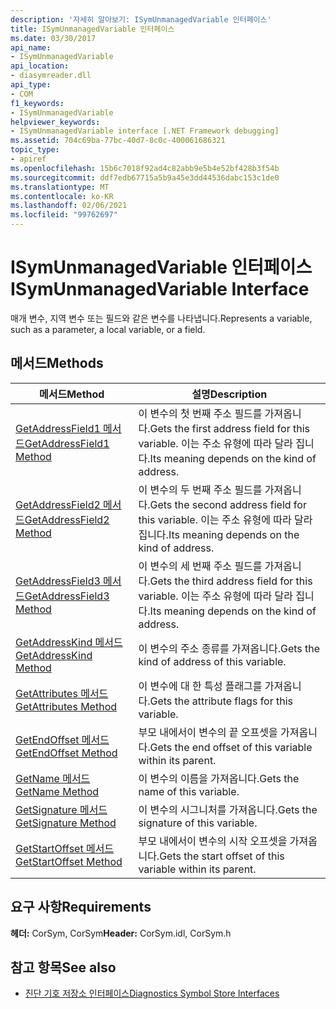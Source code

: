 ```yaml
---
description: '자세히 알아보기: ISymUnmanagedVariable 인터페이스'
title: ISymUnmanagedVariable 인터페이스
ms.date: 03/30/2017
api_name:
- ISymUnmanagedVariable
api_location:
- diasymreader.dll
api_type:
- COM
f1_keywords:
- ISymUnmanagedVariable
helpviewer_keywords:
- ISymUnmanagedVariable interface [.NET Framework debugging]
ms.assetid: 704c69ba-77bc-40d7-8c0c-400061686321
topic_type:
- apiref
ms.openlocfilehash: 15b6c7018f92ad4c82abb9e5b4e52bf428b3f54b
ms.sourcegitcommit: ddf7edb67715a5b9a45e3dd44536dabc153c1de0
ms.translationtype: MT
ms.contentlocale: ko-KR
ms.lasthandoff: 02/06/2021
ms.locfileid: "99762697"
---
```

# <a name="isymunmanagedvariable-interface"></a><span data-ttu-id="38170-103">ISymUnmanagedVariable 인터페이스</span><span class="sxs-lookup"><span data-stu-id="38170-103">ISymUnmanagedVariable Interface</span></span>

<span data-ttu-id="38170-104">매개 변수, 지역 변수 또는 필드와 같은 변수를 나타냅니다.</span><span class="sxs-lookup"><span data-stu-id="38170-104">Represents a variable, such as a parameter, a local variable, or a field.</span></span>  
  
## <a name="methods"></a><span data-ttu-id="38170-105">메서드</span><span class="sxs-lookup"><span data-stu-id="38170-105">Methods</span></span>  
  
|<span data-ttu-id="38170-106">메서드</span><span class="sxs-lookup"><span data-stu-id="38170-106">Method</span></span>|<span data-ttu-id="38170-107">설명</span><span class="sxs-lookup"><span data-stu-id="38170-107">Description</span></span>|  
|------------|-----------------|  
|[<span data-ttu-id="38170-108">GetAddressField1 메서드</span><span class="sxs-lookup"><span data-stu-id="38170-108">GetAddressField1 Method</span></span>](isymunmanagedvariable-getaddressfield1-method.md)|<span data-ttu-id="38170-109">이 변수의 첫 번째 주소 필드를 가져옵니다.</span><span class="sxs-lookup"><span data-stu-id="38170-109">Gets the first address field for this variable.</span></span> <span data-ttu-id="38170-110">이는 주소 유형에 따라 달라 집니다.</span><span class="sxs-lookup"><span data-stu-id="38170-110">Its meaning depends on the kind of address.</span></span>|  
|[<span data-ttu-id="38170-111">GetAddressField2 메서드</span><span class="sxs-lookup"><span data-stu-id="38170-111">GetAddressField2 Method</span></span>](isymunmanagedvariable-getaddressfield2-method.md)|<span data-ttu-id="38170-112">이 변수의 두 번째 주소 필드를 가져옵니다.</span><span class="sxs-lookup"><span data-stu-id="38170-112">Gets the second address field for this variable.</span></span> <span data-ttu-id="38170-113">이는 주소 유형에 따라 달라 집니다.</span><span class="sxs-lookup"><span data-stu-id="38170-113">Its meaning depends on the kind of address.</span></span>|  
|[<span data-ttu-id="38170-114">GetAddressField3 메서드</span><span class="sxs-lookup"><span data-stu-id="38170-114">GetAddressField3 Method</span></span>](isymunmanagedvariable-getaddressfield3-method.md)|<span data-ttu-id="38170-115">이 변수의 세 번째 주소 필드를 가져옵니다.</span><span class="sxs-lookup"><span data-stu-id="38170-115">Gets the third address field for this variable.</span></span> <span data-ttu-id="38170-116">이는 주소 유형에 따라 달라 집니다.</span><span class="sxs-lookup"><span data-stu-id="38170-116">Its meaning depends on the kind of address.</span></span>|  
|[<span data-ttu-id="38170-117">GetAddressKind 메서드</span><span class="sxs-lookup"><span data-stu-id="38170-117">GetAddressKind Method</span></span>](isymunmanagedvariable-getaddresskind-method.md)|<span data-ttu-id="38170-118">이 변수의 주소 종류를 가져옵니다.</span><span class="sxs-lookup"><span data-stu-id="38170-118">Gets the kind of address of this variable.</span></span>|  
|[<span data-ttu-id="38170-119">GetAttributes 메서드</span><span class="sxs-lookup"><span data-stu-id="38170-119">GetAttributes Method</span></span>](isymunmanagedvariable-getattributes-method.md)|<span data-ttu-id="38170-120">이 변수에 대 한 특성 플래그를 가져옵니다.</span><span class="sxs-lookup"><span data-stu-id="38170-120">Gets the attribute flags for this variable.</span></span>|  
|[<span data-ttu-id="38170-121">GetEndOffset 메서드</span><span class="sxs-lookup"><span data-stu-id="38170-121">GetEndOffset Method</span></span>](isymunmanagedvariable-getendoffset-method.md)|<span data-ttu-id="38170-122">부모 내에서이 변수의 끝 오프셋을 가져옵니다.</span><span class="sxs-lookup"><span data-stu-id="38170-122">Gets the end offset of this variable within its parent.</span></span>|  
|[<span data-ttu-id="38170-123">GetName 메서드</span><span class="sxs-lookup"><span data-stu-id="38170-123">GetName Method</span></span>](isymunmanagedvariable-getname-method.md)|<span data-ttu-id="38170-124">이 변수의 이름을 가져옵니다.</span><span class="sxs-lookup"><span data-stu-id="38170-124">Gets the name of this variable.</span></span>|  
|[<span data-ttu-id="38170-125">GetSignature 메서드</span><span class="sxs-lookup"><span data-stu-id="38170-125">GetSignature Method</span></span>](isymunmanagedvariable-getsignature-method.md)|<span data-ttu-id="38170-126">이 변수의 시그니처를 가져옵니다.</span><span class="sxs-lookup"><span data-stu-id="38170-126">Gets the signature of this variable.</span></span>|  
|[<span data-ttu-id="38170-127">GetStartOffset 메서드</span><span class="sxs-lookup"><span data-stu-id="38170-127">GetStartOffset Method</span></span>](isymunmanagedvariable-getstartoffset-method.md)|<span data-ttu-id="38170-128">부모 내에서이 변수의 시작 오프셋을 가져옵니다.</span><span class="sxs-lookup"><span data-stu-id="38170-128">Gets the start offset of this variable within its parent.</span></span>|  
  
## <a name="requirements"></a><span data-ttu-id="38170-129">요구 사항</span><span class="sxs-lookup"><span data-stu-id="38170-129">Requirements</span></span>  

 <span data-ttu-id="38170-130">**헤더:** CorSym, CorSym</span><span class="sxs-lookup"><span data-stu-id="38170-130">**Header:** CorSym.idl, CorSym.h</span></span>  
  
## <a name="see-also"></a><span data-ttu-id="38170-131">참고 항목</span><span class="sxs-lookup"><span data-stu-id="38170-131">See also</span></span>

- [<span data-ttu-id="38170-132">진단 기호 저장소 인터페이스</span><span class="sxs-lookup"><span data-stu-id="38170-132">Diagnostics Symbol Store Interfaces</span></span>](diagnostics-symbol-store-interfaces.md)
